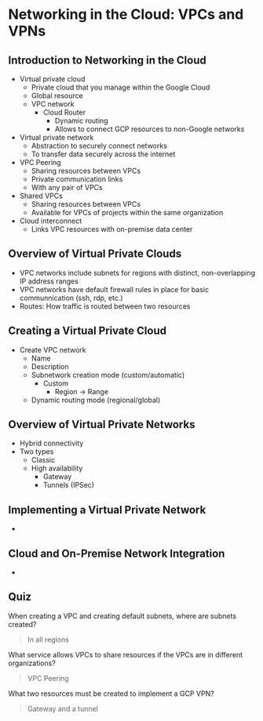 # Networking in the Cloud: VPCs and VPNs

## Introduction to Networking in the Cloud

* Virtual private cloud
    * Private cloud that you manage within the Google Cloud
    * Global resource
    * VPC network
        * Cloud Router
            * Dynamic routing
            * Allows to connect GCP resources to non-Google networks
* Virtual private network
    * Abstraction to securely connect networks
    * To transfer data securely across the internet
* VPC Peering
    * Sharing resources between VPCs
    * Private communication links
    * With any pair of VPCs
* Shared VPCs
    * Sharing resources between VPCs
    * Available for VPCs of projects within the same organization
* Cloud interconnect
    * Links VPC resources with on-premise data center

## Overview of Virtual Private Clouds

* VPC networks include subnets for regions with distinct, non-overlapping IP address ranges
* VPC networks have default firewall rules in place for basic communnication (ssh, rdp, etc.)
* Routes: How traffic is routed between two resources

## Creating a Virtual Private Cloud

* Create VPC network
    * Name
    * Description
    * Subnetwork creation mode (custom/automatic)
        * Custom
            * Region -> Range
    * Dynamic routing mode (regional/global)

## Overview of Virtual Private Networks

* Hybrid connectivity
* Two types
    * Classic
    * High availability
        * Gateway
        * Tunnels (IPSec)

## Implementing a Virtual Private Network

*

## Cloud and On-Premise Network Integration

*

## Quiz

When creating a VPC and creating default subnets, where are subnets created?

> In all regions

What service allows VPCs to share resources if the VPCs are in different organizations?

> VPC Peering

What two resources must be created to implement a GCP VPN?

> Gateway and a tunnel
